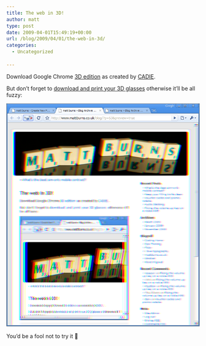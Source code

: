 ```yaml
---
title: The web in 3D!
author: matt
type: post
date: 2009-04-01T15:49:19+00:00
url: /blog/2009/04/01/the-web-in-3d/
categories:
  - Uncategorized

---
```

Download Google Chrome [3D edition][1] as created by [CADIE][2].

But don’t forget to [download and print your 3D glasses][3] otherwise it’ll be all fuzzy:

![](/wp-content/uploads/2009/04/3dchrome_fin.png) 

You’d be a fool not to try it 🙂

 [1]: http://www.google.com/intl/en/landing/chrome/cadie/eula.html
 [2]: http://www.google.com/intl/en_us/landing/cadie/index.html "CADIE"
 [3]: http://www.google.com/intl/en/landing/chrome/cadie/glasses.pdf "3d specs"